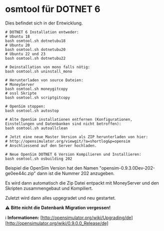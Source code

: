 # osmtool für DOTNET 6
Dies befindet sich in der Entwicklung.

	# DOTNET 6 Installation entweder:
	# Ubuntu 18
	bash osmtool.sh dotnetubu18
 	# Ubuntu 20
	bash osmtool.sh dotnetubu20
	# Ubuntu 22 und 23
	bash osmtool.sh dotnetubu22

	# Deinstallation von mono falls nötig:
	bash osmtool.sh uninstall_mono

	# Herunterladen von source Dateien:
	# MoneyServer
	bash osmtool.sh moneygitcopy
	# ossl Skripte
	bash osmtool.sh scriptgitcopy

	# OpenSim stoppen:
	bash osmtool.sh autostop

	# Alte OpenSim installationen entfernen (Konfigurationen, Einstellungen und Datenbanken sind nicht betroffen):
	bash osmtool.sh autoallclean

	# Jetzt eine neue Master Version als ZIP herunterladen von hier:
	# http://opensimulator.org/viewgit/?a=shortlog&p=opensim
	# Anschliessend auf den Server hochladen.

	# Neue OpenSim DOTNET 6 Version Kompilieren und Installieren:
	bash osmtool.sh osbuilding 202

Beispiel die OpenSim Version hat den Namen "opensim-0.9.3.0Dev-202-ge0ee44c.zip" dann ist die Nummer 202 anzugeben.

Es wird dann automatisch die Zip Datei entpackt mit MoneyServer und den Skripten zusammengebaut und Kompiliert.

Zuletzt wird dann alles upgegradet und neu gestartet.

:warning: **Bitte nicht die Datenbank Migration vergessen!**

:information_source: **Informationen:** [http://opensimulator.org/wiki/Upgrading/de] [http://opensimulator.org/wiki/0.9.0.0_Release/de]
